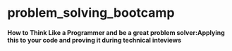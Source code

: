 # problem_solving_bootcamp

#### How to Think Like a Programmer and be a great problem solver:Applying this to your code and proving it during technical inteviews

